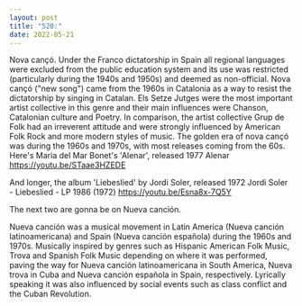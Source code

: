 ```yaml
---
layout: post
title: "520:"
date: 2022-05-21
---
```


Nova cançó. Under the Franco dictatorship in Spain all regional languages were excluded from the public education system and its use was restricted (particularly during the 1940s and 1950s) and deemed as non-official. 
Nova cançó ("new song") came from the 1960s in Catalonia as a way to resist the dictatorship by singing in Catalan. 
Els Setze Jutges were the most important artist collective in this genre and their main influences were Chanson, Catalonian culture and Poetry. In comparison, the artist collective Grup de Folk had an irreverent attitude and were strongly influenced by American Folk Rock and more modern styles of music. 
The golden era of nova cançó was during the 1960s and 1970s, with most releases coming from the 60s. 
Here's Maria del Mar Bonet's 'Alenar', released 1977
 Alenar
https://youtu.be/STaae3HZEDE 

And longer, the album 'Liebeslied' by Jordi Soler, released 1972
 Jordi Soler - Liebeslied - LP 1986 (1972)
https://youtu.be/Esna8x-7Q5Y


The next two are gonna be on Nueva canción. 

Nueva canción was a musical movement in Latin America (Nueva canción latinoamericana) and Spain (Nueva canción española) during the 1960s and 1970s. Musically inspired by genres such as Hispanic American Folk Music, Trova and Spanish Folk Music depending on where it was performed, paving the way for Nueva canción latinoamericana in South America, Nueva trova in Cuba and Nueva canción española in Spain, respectively. Lyrically speaking it was also influenced by social events such as class conflict and the Cuban Revolution.
